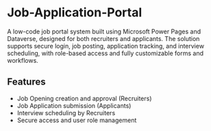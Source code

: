 # Job-Application-Portal
A low-code job portal system built using Microsoft Power Pages and Dataverse, designed for both recruiters and applicants. The solution supports secure login, job posting, application tracking, and interview scheduling, with role-based access and fully customizable forms and workflows.

## Features
- Job Opening creation and approval (Recruiters)
- Job Application submission (Applicants)
- Interview scheduling by Recruiters
- Secure access and user role management